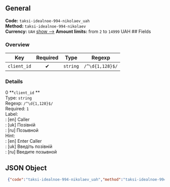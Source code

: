 ## General 
**Code:** `taksi-idealnoe-994-nikolaev_uah`  
**Method:** `taksi-idealnoe-994-nikolaev`  
**Currency:** `UAH` [show -->]() 
**Amount limits:** from `2`  to `14999`  UAH ## Fields 
### Overview 
|Key|Required|Type|Regexp| 
|:---:|:---:|:---:|:---:| 
|`client_id` |✔ |`string` |`/^\d{1,128}$/` | 
 
### Details 
0 **`client_id` **  
Type: `string`  
Regexp: `/^\d{1,128}$/`  
Required: `1`  
Label:  
: [en] Caller  
: [uk] Позівній  
: [ru] Позывной  
Hint:  
: [en] Enter Caller  
: [uk] Введіть позівній  
: [ru] Введите позывной  
## JSON Object 
```json
 {"code":"taksi-idealnoe-994-nikolaev_uah","method":"taksi-idealnoe-994-nikolaev","currency":"UAH","fields":[{"key":"client_id","type":"string","label":{"en":"Caller","uk":"\u041f\u043e\u0437\u0456\u0432\u043d\u0456\u0439","ru":"\u041f\u043e\u0437\u044b\u0432\u043d\u043e\u0439"},"regexp":"\/^\\d{1,128}$\/","required":true,"position":1,"hint":{"en":"Enter Caller","uk":"\u0412\u0432\u0435\u0434\u0456\u0442\u044c \u043f\u043e\u0437\u0456\u0432\u043d\u0456\u0439","ru":"\u0412\u0432\u0435\u0434\u0438\u0442\u0435 \u043f\u043e\u0437\u044b\u0432\u043d\u043e\u0439"},"example":"2000"}],"amount_min":2,"amount_max":14999}```  
